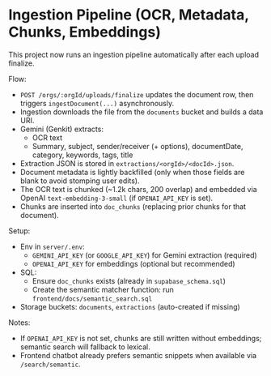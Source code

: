 # Ingestion Pipeline (OCR, Metadata, Chunks, Embeddings)

This project now runs an ingestion pipeline automatically after each upload finalize.

Flow:
- `POST /orgs/:orgId/uploads/finalize` updates the document row, then triggers `ingestDocument(...)` asynchronously.
- Ingestion downloads the file from the `documents` bucket and builds a data URI.
- Gemini (Genkit) extracts:
  - OCR text
  - Summary, subject, sender/receiver (+ options), documentDate, category, keywords, tags, title
- Extraction JSON is stored in `extractions/<orgId>/<docId>.json`.
- Document metadata is lightly backfilled (only when those fields are blank to avoid stomping user edits).
- The OCR text is chunked (~1.2k chars, 200 overlap) and embedded via OpenAI `text-embedding-3-small` (if `OPENAI_API_KEY` is set).
- Chunks are inserted into `doc_chunks` (replacing prior chunks for that document).

Setup:
- Env in `server/.env`:
  - `GEMINI_API_KEY` (or `GOOGLE_API_KEY`) for Gemini extraction (required)
  - `OPENAI_API_KEY` for embeddings (optional but recommended)
- SQL:
  - Ensure `doc_chunks` exists (already in `supabase_schema.sql`)
  - Create the semantic matcher function: run `frontend/docs/semantic_search.sql`
- Storage buckets: `documents`, `extractions` (auto-created if missing)

Notes:
- If `OPENAI_API_KEY` is not set, chunks are still written without embeddings; semantic search will fallback to lexical.
- Frontend chatbot already prefers semantic snippets when available via `/search/semantic`.

